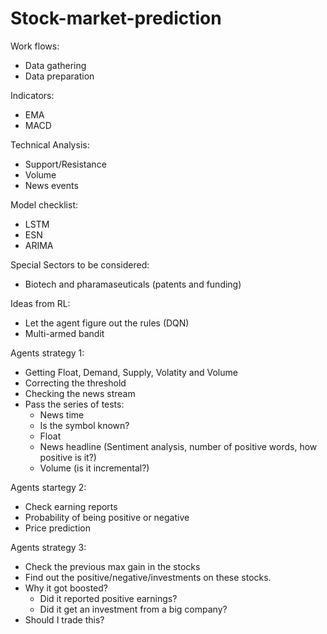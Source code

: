 # Stock-market-prediction

Work flows:
- Data gathering
- Data preparation

Indicators:
- EMA
- MACD

Technical Analysis:
- Support/Resistance
- Volume
- News events

Model checklist:
- LSTM
- ESN
- ARIMA


Special Sectors to be considered:
- Biotech and pharamaseuticals (patents and funding)



Ideas from RL:
- Let the agent figure out the rules (DQN)
- Multi-armed bandit


Agents strategy 1:
- Getting Float, Demand, Supply, Volatity and Volume
- Correcting the threshold
- Checking the news stream
- Pass the series of tests:
    - News time
    - Is the symbol known?
    - Float
    - News headline (Sentiment analysis, number of positive words, how positive is it?)
    - Volume (is it incremental?)
 
Agents startegy 2:
- Check earning reports
- Probability of being positive or negative
- Price prediction

Agents strategy 3:
- Check the previous max gain in the stocks
- Find out the positive/negative/investments on these stocks.
- Why it got boosted?
    - Did it reported positive earnings?
    - Did it get an investment from a big company?
- Should I trade this? 
